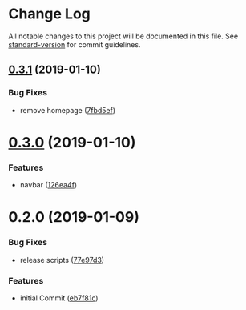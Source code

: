 # Change Log

All notable changes to this project will be documented in this file. See [standard-version](https://github.com/conventional-changelog/standard-version) for commit guidelines.

<a name="0.3.1"></a>
## [0.3.1](https://github.com/tott0/react-ts-starter/compare/v0.3.0...v0.3.1) (2019-01-10)


### Bug Fixes

* remove homepage ([7fbd5ef](https://github.com/tott0/react-ts-starter/commit/7fbd5ef))



<a name="0.3.0"></a>
# [0.3.0](https://github.com/tott0/react-ts-starter/compare/v0.2.0...v0.3.0) (2019-01-10)


### Features

* navbar ([126ea4f](https://github.com/tott0/react-ts-starter/commit/126ea4f))



<a name="0.2.0"></a>
# 0.2.0 (2019-01-09)


### Bug Fixes

* release scripts ([77e97d3](https://github.com/tott0/react-ts-starter/commit/77e97d3))


### Features

* initial Commit ([eb7f81c](https://github.com/tott0/react-ts-starter/commit/eb7f81c))
